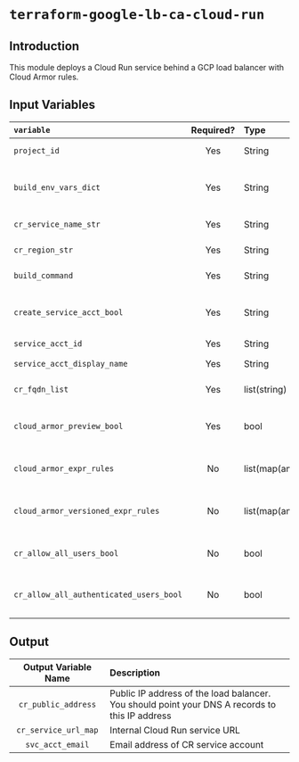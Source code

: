 # `terraform-google-lb-ca-cloud-run`

## Introduction
This module deploys a Cloud Run service behind a GCP load balancer with Cloud Armor rules.

## Input Variables

| `variable`                      |Required?| Type            | Default                | Description                          |
|:--------------------------------|:-------:|:----------------|:----------------------:|:-------------------------------------|
| `project_id`                    | Yes     | String          | (None)                 | GCP project ID to set up in          |
| `build_env_vars_dict`           | Yes     | String          | (None)                 | Environment variables to set during the initial build of the CR container |
| `cr_service_name_str`           | Yes     | String          | (None)                 | Cloud Run service name               |
| `cr_region_str`                 | Yes     | String          | (None)                 | GCP region to run the CR service in  |
| `build_command`                 | Yes     | String          | (None)                 | Path to the cloud build script       |
| `create_service_acct_bool`      | Yes     | String          | (None)                 | Boolean on whether or not to create a service account for the CR service |
| `service_acct_id`               | Yes     | String          | (None)                 | Service account id                   |
| `service_acct_display_name`     | Yes     | String          | (None)                 | Display name for the new service account |
| `cr_fqdn_list`                  | Yes     | list(string)    | (None)                 | FQDNs to put on to the SSL certificate |
| `cloud_armor_preview_bool`      | Yes     | bool            | (None)                 | Boolean on whether Cloud Armor rules should run in preview mode |
| `cloud_armor_expr_rules`        | No      | list(map(any))  | OWASP Rules            | List of dictionaries that describe the Cloud Armor rules |
| `cloud_armor_versioned_expr_rules` | No   | list(map(any))  | Allow Allow (last rule) | List of dictionaries that describe Cloud Armor versioned_expr rules |
| `cr_allow_all_users_bool`       | No      | bool            | true                   | Determines if GCP `allUsers` has access to CR service |
| `cr_allow_all_authenticated_users_bool` | No      | bool    | false                  | Determines if GCP `allAuthenticatedUsers` has access to CR service |


## Output
| Output Variable Name         | Description |
|:----------------------------:|:------------------------------------------------------------------------------------------------|
| `cr_public_address`          | Public IP address of the load balancer. You should point your DNS A records to this IP address  |
| `cr_service_url_map`         | Internal Cloud Run service URL                                                                  |
| `svc_acct_email`             | Email address of CR service account |
